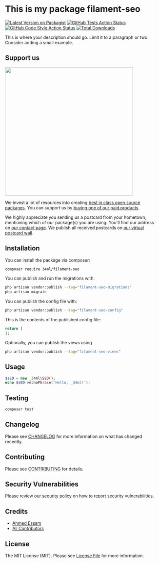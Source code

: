 # This is my package filament-seo

[![Latest Version on Packagist](https://img.shields.io/packagist/v/34ml/filament-seo.svg?style=flat-square)](https://packagist.org/packages/34ml/filament-seo)
[![GitHub Tests Action Status](https://img.shields.io/github/actions/workflow/status/34ml/filament-seo/run-tests.yml?branch=main&label=tests&style=flat-square)](https://github.com/34ml/filament-seo/actions?query=workflow%3Arun-tests+branch%3Amain)
[![GitHub Code Style Action Status](https://img.shields.io/github/actions/workflow/status/34ml/filament-seo/fix-php-code-style-issues.yml?branch=main&label=code%20style&style=flat-square)](https://github.com/34ml/filament-seo/actions?query=workflow%3A"Fix+PHP+code+style+issues"+branch%3Amain)
[![Total Downloads](https://img.shields.io/packagist/dt/34ml/filament-seo.svg?style=flat-square)](https://packagist.org/packages/34ml/filament-seo)

This is where your description should go. Limit it to a paragraph or two. Consider adding a small example.

## Support us

[<img src="https://github-ads.s3.eu-central-1.amazonaws.com/Filament-SEO.jpg?t=1" width="419px" />](https://spatie.be/github-ad-click/Filament-SEO)

We invest a lot of resources into creating [best in class open source packages](https://spatie.be/open-source). You can support us by [buying one of our paid products](https://spatie.be/open-source/support-us).

We highly appreciate you sending us a postcard from your hometown, mentioning which of our package(s) you are using. You'll find our address on [our contact page](https://spatie.be/about-us). We publish all received postcards on [our virtual postcard wall](https://spatie.be/open-source/postcards).

## Installation

You can install the package via composer:

```bash
composer require 34ml/filament-seo
```

You can publish and run the migrations with:

```bash
php artisan vendor:publish --tag="filament-seo-migrations"
php artisan migrate
```

You can publish the config file with:

```bash
php artisan vendor:publish --tag="filament-seo-config"
```

This is the contents of the published config file:

```php
return [
];
```

Optionally, you can publish the views using

```bash
php artisan vendor:publish --tag="filament-seo-views"
```

## Usage

```php
$sEO = new _34ml\SEO();
echo $sEO->echoPhrase('Hello, _34ml!');
```

## Testing

```bash
composer test
```

## Changelog

Please see [CHANGELOG](CHANGELOG.md) for more information on what has changed recently.

## Contributing

Please see [CONTRIBUTING](CONTRIBUTING.md) for details.

## Security Vulnerabilities

Please review [our security policy](../../security/policy) on how to report security vulnerabilities.

## Credits

- [Ahmed Essam](https://github.com/aessam13)
- [All Contributors](../../contributors)

## License

The MIT License (MIT). Please see [License File](LICENSE.md) for more information.
